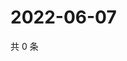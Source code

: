 # 2022-06-07

共 0 条

<!-- BEGIN WEIBO -->
<!-- 最后更新时间 Tue Jun 07 2022 21:31:11 GMT+0800 (China Standard Time) -->

<!-- END WEIBO -->
